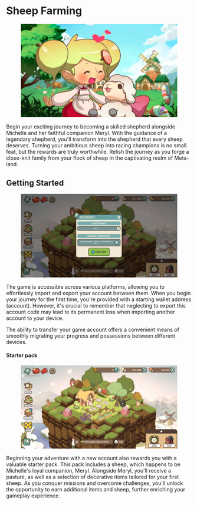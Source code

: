 # Sheep Farming

<figure><img src="../../.gitbook/assets/IMG_3462 (1).jpg" alt=""><figcaption></figcaption></figure>

Begin your exciting journey to becoming a skilled shepherd alongside Michelle and her faithful companion Meryl. With the guidance of a legendary shepherd, you'll transform into the shepherd that every sheep deserves. Turning your ambitious sheep into racing champions is no small feat, but the rewards are truly worthwhile. Relish the journey as you forge a close-knit family from your flock of sheep in the captivating realm of Meta-land.

##

## Getting Started

<figure><img src="../../.gitbook/assets/Untitled (28) (1).png" alt=""><figcaption></figcaption></figure>

The game is accessible across various platforms, allowing you to effortlessly import and export your account between them. When you begin your journey for the first time, you're provided with a starting wallet address (account). However, it's crucial to remember that neglecting to export this account code may lead to its permanent loss when importing another account to your device.

The ability to transfer your game account offers a convenient means of smoothly migrating your progress and possessions between different devices.



#### **Starter pack**

<figure><img src="../../.gitbook/assets/2024-02-05 17 32 03.png" alt=""><figcaption></figcaption></figure>

Beginning your adventure with a new account also rewards you with a valuable starter pack. This pack includes a sheep, which happens to be Michelle's loyal companion, Meryl. Alongside Meryl, you'll receive a pasture, as well as a selection of decorative items tailored for your first sheep. As you conquer missions and overcome challenges, you'll unlock the opportunity to earn additional items and sheep, further enriching your gameplay experience.







